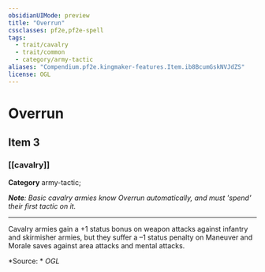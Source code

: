 ```yaml
---
obsidianUIMode: preview
title: "Overrun"
cssclasses: pf2e,pf2e-spell
tags:
  - trait/cavalry
  - trait/common
  - category/army-tactic
aliases: "Compendium.pf2e.kingmaker-features.Item.ib8BcumGskNVJdZS"
license: OGL
---
```

# Overrun
## Item 3
### [[cavalry]]

**Category** army-tactic; 




_**Note**: Basic cavalry armies know Overrun automatically, and must 'spend' their first tactic on it._

* * *

Cavalry armies gain a +1 status bonus on weapon attacks against infantry and skirmisher armies, but they suffer a –1 status penalty on Maneuver and Morale saves against area attacks and mental attacks.

*Source: *
*OGL*